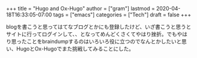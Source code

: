 +++
title = "Hugo and Ox-Hugo"
author = ["gram"]
lastmod = 2020-04-18T16:33:05-07:00
tags = ["emacs"]
categories = ["Tech"]
draft = false
+++

blogを書こうと思ってはてなブログとかにも登録したけど、いざ書こうと思うとサイトに行ってログインして、、となってめんどくさくてやはり挫折。でもやはり思ったことをbraindumpするのはいろいろ役に立つのでなんとかしたいと思い、HugoとOx-Hugoでまた挑戦してみることにした。
